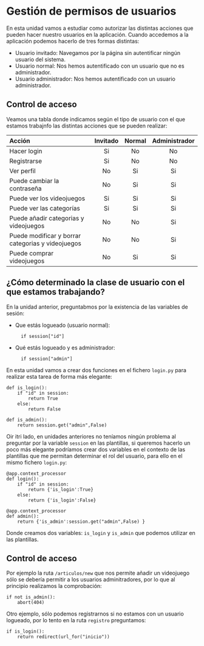 # Gestión de permisos de usuarios

En esta unidad vamos a estudiar como autorizar las distintas acciones que pueden hacer nuestro usuarios en la aplicación. Cuando accedemos a la aplicación podemos hacerlo de tres formas distintas:

* Usuario invitado: Navegamos por la página sin autentificar ningún usuario del sistema.
* Usuario normal: Nos hemos autentificado con un usuario que no es administrador.
* Usuario administrador: Nos hemos autentificado con un usuario administrador.

## Control de acceso

Veamos una tabla donde indicamos según el tipo de usuario con el que estamos trabajnfo las distintas acciones que se pueden realizar:

| Acción   | Invitado | Normal | Administrador |
| :------- | :------: | :----: | :-----------: |
| Hacer login | Si | No | No |
| Registrarse | Si | No | No |
| Ver perfil | No | Si | Si |
| Puede cambiar la contraseña | No | Si | Si |
| Puede ver los videojuegos | Si | Si | Si |
| Puede ver las categorías | Si | Si | Si |
| Puede añadir categorias y videojuegos | No | No | Si |
| Puede modificar y borrar categorias y videojuegos | No | No | Si |
| Puede comprar videojuegos | No | Si | Si |

## ¿Cómo determinado la clase de usuario con el que estamos trabajando?

En la unidad anterior, preguntabmos por la existencia de las variables de sesión:

* Que estás logueado (usuario normal):

		if session["id"]

* Qué estás logueado y es administrador:

		if session["admin"]

En esta unidad vamos a crear dos funciones en el fichero `login.py` para realizar esta tarea de forma más elegante:

	def is_login():
		if "id" in session:
			return True
		else:
			return False	

	def is_admin():
		return session.get("admin",False) 

Oir itri lado, en unidades anteriores no teníamos ningún problema al preguntar por la variable `session` en las plantillas, si queremos hacerlo un poco más elegante podríamos crear dos variables en el contexto de las plantillas que me permitan determinar el rol del usuario, para ello en el mismo fichero `login.py`:

	@app.context_processor
	def login():
		if "id" in session:
			return {'is_login':True}
		else:
			return {'is_login':False}	

	@app.context_processor
	def admin():
		return {'is_admin':session.get("admin",False) }

Donde creamos dos variables: `is_login` y `is_admin` que podemos utilizar en las plantillas.

## Control de acceso

Por ejemplo la ruta `/articulos/new` que nos permite añadir un videojuego sólo se debería permitir a los usuarios adminitradores, por lo que al principio realizamos la comprobación:

	if not is_admin():
		abort(404)

Otro ejemplo, sólo podemos registrarnos si no estamos con un usuario logueado, por lo tento en la ruta `registro` preguntamos:

	if is_login():
		return redirect(url_for("inicio"))